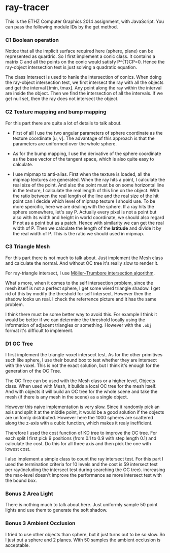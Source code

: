 ray-tracer
==========

This is the ETHZ Computer Graphics 2014 assignment, with JavaScript. You can pass the following module IDs by the get method.

### C1 Boolean operation

Notice that all the implicit surface required here (sphere, plane) can be represented as quardric. So I first implement a conic class. It contains a matrix C and all the points on the conic would satisfy P^{T}CP=0. Hence the ray-object intersection test is just solving a quadratic equation.

The class Intersect is used to hanle the intersection of conics. When doing the ray-object intersection test, we first intersect the ray with all the objects and get the interval [tmin, tmax]. Any point along the ray within the interval are inside the object. Then we find the intersection of all the intervals. If we get null set, then the ray does not intersect the object.

### C2 Texture mapping and bump mapping

For this part there are quite a lot of details to talk about.

- First of all I use the two angular parameters of sphere coordinate as the texture coordinate [u, v]. The advantage of this approach is that the parameters are uniformed over the whole sphere.

- As for the bump mapping, I use the derivative of the sphere coordinate as the base vector of the tangent space, which is also quite easy to calculate.

- I use mipmap to anti-alias. First when the texture is loaded, all the mipmap textures are generated. When the ray hits a point, I calculate the real size of the point. And also the point must be on some horizontal line in the texture, I calculate the real length of this line on the object. With the ratio between the real length of the line and the real size of the hit point can I decide which level of mipmap texture I should use.
To be more spercific, here we are dealing with the sphere. If a ray hits the sphere somewhere, let's say P. Actually every pixel is not a point but also with its width and height in world coordinate, we should also regard P not as a point but as a patch. Hence with similarity we can get the real width of P. Then we calculate the length of the __latitude__ and divide it by the real width of P. This is the ratio we should used in mipmap.

### C3 Triangle Mesh

For this part there is not much to talk about. Just implement the Mesh class and calculate the normal. And without OC tree it's really slow to render it.

For ray-triangle intersect, I use [Möller–Trumbore intersection algorithm](http://en.wikipedia.org/wiki/M%C3%B6ller%E2%80%93Trumbore_intersection_algorithm).

What's more, when it comes to the self intersection problem, since the mesh itself is not a perfect sphere, I get some wierd triangle shadow. I get rid of this by modify the threshold for self intersect. However then the shadow looks un real. I check the referrence picture and it has the same problem.

I think there must be some better way to avoid this. For example I think it would be better if we can determine the threshold locally using the information of adjacent triangles or something. However with the `.obj` format it's difficult to implement.

### D1 OC Tree

I first implement the triangle-voxel intersect test. As for the other primitives such like sphere, I use their bound box to test whether they are intersect with the voxel. This is not the exact solution, but I think it's enough for the generation of the OC Tree.

The OC Tree can be used with the Mesh class or a higher level, Objects class. When used with Mesh, it builds a local OC tree for the mesh itself. And with objects it will build an OC tree for the whole scene and take the mesh (if there is any mesh in the scene) as a single object.

However this naive implementation is very slow. Since it randomly pick an axis and split it at the middle point, it would be a good solution if the objects are unifomly distributed. However here the 1000 spheres are scattered along the z-axis with a cubic function, which makes it realy inefficient.

Therefore I used the cost function of KD tree to improve the OC tree. For each split I first pick 9 positions (from 0.1 to 0.9 with step length 0.1) and calculate the cost. Do this for all three axis and then pick the one with lowest cost.

I also implement a simple class to count the ray intersect test. For this part I used the termination criteria for 10 levels and the cost is 59 intersect test per ray(including the intersect test during searching the OC tree). increasing the max-level doesn't improve the performance as more intersect test with the bound box.

### Bonus 2 Area Light

There is nothing much to talk about here. Just uniformly sample 50 point lights and use them to generate the soft shadow.

### Bonus 3 Ambient Occlusion

I tried to use other objects than sphere, but it just turns out to be so slow. So I just put a sphere and 2 planes. With 50 samples the ambient occlusion is acceptable.
